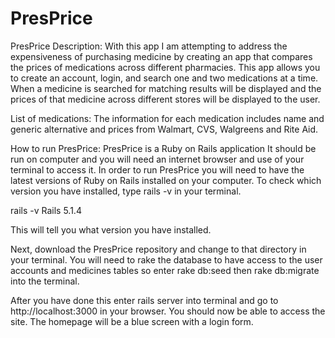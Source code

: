 # PresPrice
PresPrice
Description: With this app I am attempting to address the expensiveness of purchasing medicine by creating an app that compares the prices of medications across different pharmacies. This app allows you to create an account, login, and search one and two medications at a time.  When a medicine is searched for matching results will be displayed and the prices of that medicine across different stores will be displayed to the user.

List of medications:
The information for each medication includes name and generic alternative and prices from Walmart, CVS, Walgreens and Rite Aid.

How to run PresPrice:
PresPrice is a Ruby on Rails application  It should be run on computer and you will need an internet browser and use of your terminal to access it. In order to run PresPrice you will need to have the latest versions of Ruby on Rails installed on your computer. To check which version you have installed, type rails -v in your terminal.

rails -v Rails 5.1.4

This will tell you what version you have installed.

Next, download the PresPrice repository and change to that directory in your terminal. You will need to rake the database to have access to the user accounts and medicines tables so enter rake db:seed then rake db:migrate into the terminal.

After you have done this enter rails server into terminal and go to http://localhost:3000  in your browser.  You should now be able to access the site.  The homepage will be a blue screen with a login form.
